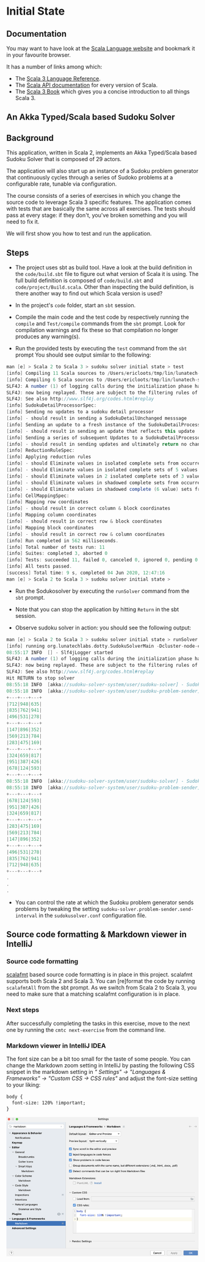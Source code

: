 # Initial State

## Documentation

You may want to have look at the [Scala Language website](https://www3.scala-lang.org)
and bookmark it in your favourite browser.

It has a number of links among which:

- The [Scala 3 Language Reference](https://docs3.scala-lang.org/scala3/reference).
- The [Scala API documentation](https://docs3.scala-lang.org/api/all.html) for every version of Scala.
- The [Scala 3 Book](https://docs3.scala-lang.org/scala3/book/introduction.html) which
  gives you a concise introduction to all things Scala 3.

## An Akka Typed/Scala based Sudoku Solver

## Background

This application, written in Scala 2, implements an Akka Typed/Scala
based Sudoku Solver that is composed of 29 actors.

The application will also start up an instance of a Sudoku problem generator
that continuously cycles through a series of Sudoko problems at a configurable
rate, tunable via configuration.

The course consists of a series of exercises in which you change the source code to leverage Scala 3 specific features. The application comes with tests that are basically the same across all exercises. The tests should pass at every stage: if they don't, you've broken something and you will need to fix it.

We will first show you how to test and run the application.


## Steps

- The project uses sbt as build tool. Have a look at the build definition
  in the `code/build.sbt` file to figure out what version of Scala it is
  using. The full build definition is composed of `code/build.sbt` and
  `code/project/Build.scala`. Other than inspecting the build definition,
  is there another way to find out which Scala version is used?

- In the project's `code` folder, start an `sbt` session.

- Compile the main code and the test code by respectively running the
  `compile` and `Test/compile` commands from the `sbt` prompt.
  Look for compilation warnings and fix these so that compilation no longer
  produces any warning(s).

- Run the provided tests by executing the `test` command from the `sbt` prompt
  You should see output similar to the following:
  
```scala
man [e] > Scala 2 to Scala 3 > sudoku solver initial state > test
[info] Compiling 11 Scala sources to /Users/ericloots/tmp/lin/lunatech-scala-2-to-scala3-course/exercises/target/scala-0.24/classes ...
[info] Compiling 6 Scala sources to /Users/ericloots/tmp/lin/lunatech-scala-2-to-scala3-course/exercises/target/scala-0.24/test-classes ...
SLF4J: A number (1) of logging calls during the initialization phase have been intercepted and are
SLF4J: now being replayed. These are subject to the filtering rules of the underlying logging system.
SLF4J: See also http://www.slf4j.org/codes.html#replay
[info] SudokuDetailProcessorSpec:
[info] Sending no updates to a sudoku detail processor
[info] - should result in sending a SudokuDetailUnchanged messsage
[info] Sending an update to a fresh instance of the SudokuDetailProcessor that sets one cell to a single value
[info] - should result in sending an update that reflects this update
[info] Sending a series of subsequent Updates to a SudokuDetailProcessor
[info] - should result in sending updates and ultimately return no changes
[info] ReductionRuleSpec:
[info] Applying reduction rules
[info] - should Eliminate values in isolated complete sets from occurrences in other cells (First reduction rule)
[info] - should Eliminate values in isolated complete sets of 5 values from occurrences in other cells (First reduction rule)
[info] - should Eliminate values in 2 isolated complete sets of 3 values from occurrences in other cells (First reduction rule)
[info] - should Eliminate values in shadowed complete sets from occurrences in same cells (Second reduction rule)
[info] - should Eliminate values in shadowed complete (6 value) sets from occurrences in same cells (Second reduction rule)
[info] CellMappingSpec:
[info] Mapping row coordinates
[info] - should result in correct column & block coordinates
[info] Mapping column coordinates
[info] - should result in correct row & block coordinates
[info] Mapping block coordinates
[info] - should result in correct row & column coordinates
[info] Run completed in 562 milliseconds.
[info] Total number of tests run: 11
[info] Suites: completed 3, aborted 0
[info] Tests: succeeded 11, failed 0, canceled 0, ignored 0, pending 0
[info] All tests passed.
[success] Total time: 9 s, completed 04 Jun 2020, 12:47:16
man [e] > Scala 2 to Scala 3 > sudoku solver initial state >
```

- Run the Sodukosolver by executing the `runSolver` command from the `sbt` prompt.

- Note that you can stop the application by hitting `Return` in the sbt session.

- Observe sudoku solver in action: you should see the following output:

```scala
man [e] > Scala 2 to Scala 3 > sudoku solver initial state > runSolver
[info] running org.lunatechlabs.dotty.SudokuSolverMain -Dcluster-node-configuration.cluster-id=cluster-0 -Dcluster-node-configuration.node-hostname=localhost -Dakka.remote.artery.canonical.port=2550
08:55:17 INFO  [] - Slf4jLogger started
SLF4J: A number (1) of logging calls during the initialization phase have been intercepted and are
SLF4J: now being replayed. These are subject to the filtering rules of the underlying logging system.
SLF4J: See also http://www.slf4j.org/codes.html#replay
Hit RETURN to stop solver
08:55:18 INFO  [akka://sudoku-solver-system/user/sudoku-solver] - Sudoku processing time: 156 milliseconds
08:55:18 INFO  [akka://sudoku-solver-system/user/sudoku-problem-sender] -
+---+---+---+
|712|948|635|
|835|762|941|
|496|531|278|
+---+---+---+
|147|896|352|
|569|213|784|
|283|475|169|
+---+---+---+
|324|659|817|
|951|387|426|
|678|124|593|
+---+---+---+
08:55:18 INFO  [akka://sudoku-solver-system/user/sudoku-solver] - Sudoku processing time: 44 milliseconds
08:55:18 INFO  [akka://sudoku-solver-system/user/sudoku-problem-sender] -
+---+---+---+
|678|124|593|
|951|387|426|
|324|659|817|
+---+---+---+
|283|475|169|
|569|213|784|
|147|896|352|
+---+---+---+
|496|531|278|
|835|762|941|
|712|948|635|
+---+---+---+
.
.
.
```

- You can control the rate at which the Sudoku problem generator sends
  problems by tweaking the setting `sudoku-solver.problem-sender.send-interval`
  in the `sudokusolver.conf` configuration file.

## Source code formatting & Markdown viewer in IntelliJ


### Source code formatting

[scalafmt](https://github.com/scalameta/scalafmt) based source code formatting is
in place in this project. scalafmt supports both Scala 2 and Scala 3. You can
[re]format the code by running `scalafmtAll` from the sbt prompt. As we switch from
Scala 2 to Scala 3, you need to make sure that a matching scalafmt configuration is
in place.

### Next steps

After successfully completing the tasks in this exercise, move to the next one by
running the `cmtc next-exercise` from the command line.

### Markdown viewer in IntelliJ IDEA

The font size can be a bit too small for the taste of some people. You can change the
Markdown zoom setting in IntelliJ by pasting the following CSS snippet in the
markdown setting in _" Settings" -> "Languages & Frameworks" -> "Custom CSS -> CSS rules"_ and adjust the font-size setting to your liking:

```
body {
  font-size: 120% !important;
}
```

![IntelliJ Markdown viewer settings](images/Markdown-viewer-IntelliJ.png)

